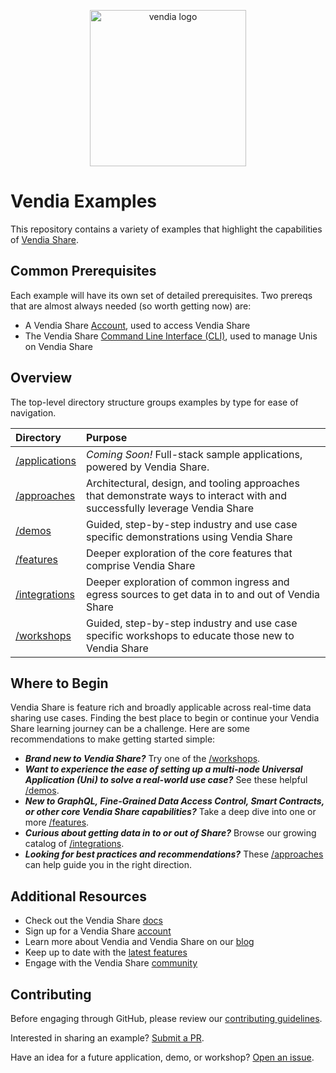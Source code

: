 <p align="center">
  <a href="https://vendia.net/">
    <img src="https://www.vendia.com/images/logo/logo.svg" alt="vendia logo" width="250px">
  </a>
</p>

# Vendia Examples
This repository contains a variety of examples that highlight the capabilities of [Vendia Share](https://www.vendia.net/product).

## Common Prerequisites
Each example will have its own set of detailed prerequisites.  Two prereqs that are almost always needed (so worth getting now) are:

* A Vendia Share [Account](https://share.vendia.net/signup), used to access Vendia Share
* The Vendia Share [Command Line Interface (CLI)](https://vendia.net/docs/share/cli), used to manage Unis on Vendia Share

## Overview
The top-level directory structure groups examples by type for ease of navigation.

| Directory | Purpose |
|:---------|:--------|
| [/applications](applications/README.md) | _Coming Soon!_ Full-stack sample applications, powered by Vendia Share.
| [/approaches](approaches/README.md) | Architectural, design, and tooling approaches that demonstrate  ways to interact with and successfully leverage Vendia Share
| [/demos](demos/README.md) | Guided, step-by-step industry and use case specific demonstrations using Vendia Share  
| [/features](features/README.md) | Deeper exploration of the core features that comprise Vendia Share
| [/integrations](integrations/README.md) | Deeper exploration of common ingress and egress sources to get data in to and out of Vendia Share
| [/workshops](workshops/README.md) | Guided, step-by-step industry and use case specific workshops to educate those new to Vendia Share

## Where to Begin
Vendia Share is feature rich and broadly applicable across real-time data sharing use cases.  Finding the best place to begin or continue your Vendia Share learning journey can be a challenge.  Here are some recommendations to make getting started simple:

* _**Brand new to Vendia Share?**_  Try one of the [/workshops](workshops/README.md).
* _**Want to experience the ease of setting up a multi-node Universal Application (Uni) to solve a real-world use case?**_  See these helpful [/demos](demos/README.md). 
* _**New to GraphQL, Fine-Grained Data Access Control, Smart Contracts, or other core Vendia Share capabilities?**_  Take a deep dive into one or more [/features](features/README.md).   
* _**Curious about getting data in to or out of Share?**_  Browse our growing catalog of [/integrations](integrations/README.md).
* _**Looking for best practices and recommendations?**_  These [/approaches](approaches/README.md) can help guide you in the right direction. 

## Additional Resources
* Check out the Vendia Share [docs](https://vendia.net/docs)
* Sign up for a Vendia Share [account](https://share.vendia.net/)
* Learn more about Vendia and Vendia Share on our [blog](https://vendia.net/blog)
* Keep up to date with the [latest features](https://vendia.net/releases)
* Engage with the Vendia Share [community](https://community.vendia.net/)

## Contributing
Before engaging through GitHub, please review our [contributing guidelines](CONTRIBUTING.md).

Interested in sharing an example?  [Submit a PR](https://github.com/vendia/examples/pulls).

Have an idea for a future application, demo, or workshop?  [Open an issue](https://github.com/vendia/examples/issues).
